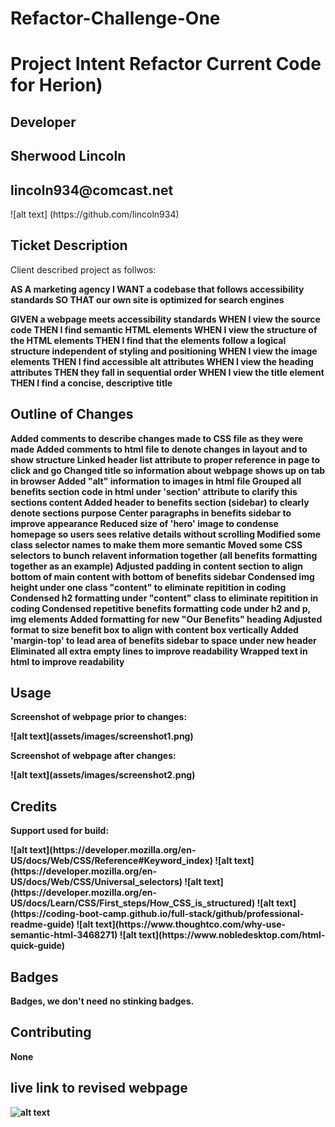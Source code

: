 # Refactor-Challenge-One

<h1> Project Intent Refactor Current Code for Herion) </h1>

## Developer
<h2> Sherwood Lincoln </h2>
<h2> lincoln934@comcast.net </h2>
![alt text] (https://github.com/lincoln934)

## Ticket Description

<p> Client described project as follwos:
<b><b>

AS A marketing agency<b>
I WANT a codebase that follows accessibility standards<b>
SO THAT our own site is optimized for search engines<b>
</p>

<p> GIVEN a webpage meets accessibility standards<b>
WHEN I view the source code<b>
THEN I find semantic HTML elements<b>
WHEN I view the structure of the HTML elements<b>
THEN I find that the elements follow a logical structure independent of styling and positioning<b>
WHEN I view the image elements<b>
THEN I find accessible alt attributes<b>
WHEN I view the heading attributes<b>
THEN they fall in sequential order<b>
WHEN I view the title element<b>
THEN I find a concise, descriptive title<b><b>
</p>

## Outline of Changes

<p> Added comments to describe changes made to CSS file as they were made<b>
Added comments to html file to denote changes in layout and to show structure<b>
Linked header list attribute to proper reference in page to click and go<b>
Changed title so information about webpage shows up on tab in browser<b>
Added "alt" information to images in html file<b>
Grouped all benefits section code in html under 'section' attribute to clarify this sections content<b>
Added header to benefits section (sidebar) to clearly denote sections purpose<b>
Center paragraphs in benefits sidebar to improve appearance<b>
Reduced size of 'hero' image to condense homepage so users sees relative details without scrolling<b>
Modified some class selector names to make them more semantic<b>
Moved some CSS selectors to bunch relavent information together (all benefits formatting together as an example)<b>
Adjusted padding in content section to align bottom of main content with bottom of benefits sidebar<b>
Condensed img height under one class "content" to eliminate repitition in coding<b>
Condensed h2 formatting under "content" class to eliminate repitition in coding<b>
Condensed repetitive benefits formatting code under h2 and p, img elements<b>
Added formatting for new "Our Benefits" heading<b>
Adjusted format to size benefit box to align with content box vertically<b>
Added 'margin-top' to lead area of benefits sidebar to space under new header<b>
Eliminated all extra empty lines to improve readability<b>
Wrapped text in html to improve readability<b><b>
</p>

## Usage

<p>Screenshot of webpage prior to changes:</p>
![alt text](assets/images/screenshot1.png)<b>

<p>Screenshot of webpage after changes:</p>
![alt text](assets/images/screenshot2.png)<b>

## Credits

<p>Support used for build:</p>
![alt text](https://developer.mozilla.org/en-US/docs/Web/CSS/Reference#Keyword_index)
![alt text](https://developer.mozilla.org/en-US/docs/Web/CSS/Universal_selectors)
![alt text](https://developer.mozilla.org/en-US/docs/Learn/CSS/First_steps/How_CSS_is_structured)
![alt text](https://coding-boot-camp.github.io/full-stack/github/professional-readme-guide)
![alt text](https://www.thoughtco.com/why-use-semantic-html-3468271)
![alt text](https://www.nobledesktop.com/html-quick-guide)

## Badges

<p>Badges, we don't need no stinking badges.</p>

## Contributing

<p>None</p>

## live link to revised webpage

![alt text](https://lincoln934.github.io/refactor-challenge-one/)


